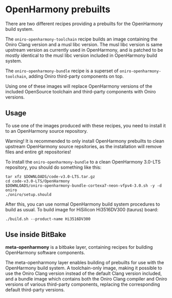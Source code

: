 <!--
SPDX-FileCopyrightText: Huawei Inc.

SPDX-License-Identifier: CC-BY-4.0
-->

# OpenHarmony prebuilts

There are two different recipes providing a prebuilts for the OpenHarmony build system.

The `oniro-openharmony-toolchain` recipe builds an image containing the Oniro
Clang version and a musl libc version. The musl libc version is same upstream
version as currently used in OpenHarmony, and is patched to be mostly identical
to the musl libc version included in OpenHarmony build system.

The `oniro-openharmony-bundle` recipe is a superset of
`oniro-openharmony-toolchain`, adding Oniro third-party components on top.

Using one of these images will replace OpenHarmony versions of the included
OpenSource toolchain and third-party components with Oniro versions.

## Usage

To use one of the images produced with these recipes, you need to install it to
an OpenHarmony source repository.

Warning! It is recommended to only install OpenHarmony prebuilts to clean
upstream OpenHarmony source repsitories, as the installation will remove files
and entire git repositories!

To install the `oniro-openharmony-bundle` to a clean OpenHarmony 3.0-LTS
repository, you should do something like this:

    tar xfz $DOWNLOADS/code-v3.0-LTS.tar.gz
    cd code-v3.0-LTS/OpenHarmony
    $DOWNLOADS/oniro-openharmony-bundle-cortexa7-neon-vfpv4-3.0.sh -y -d oniro
    ./oniro/setup.should

After this, you can use normal OpenHarmony build system procedures to build as
usual.  To build image for HiSilicon Hi3516DV300 (taurus) board:

    ./build.sh --product-name Hi3516DV300


## Use inside BitBake

**meta-openharmony** is a bitbake layer, containing recipes for building
OpenHarmony software components.

The meta-openharmony layer enables building of prebuilts for use with the
OpenHarmony build system. A toolchain-only image, making it possible to use the
Oniro Clang version instead of the default Clang version included, and a bundle
image which contains both the Oniro Clang compiler and Oniro versions of various
third-party components, replacing the corresponding default third-party
versions.
